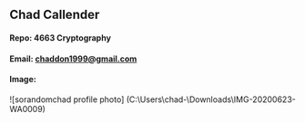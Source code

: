 ## Chad Callender
#### Repo: 4663 Cryptography
#### Email: chaddon1999@gmail.com
#### Image:
![sorandomchad profile photo] (C:\Users\chad-\Downloads\IMG-20200623-WA0009)
